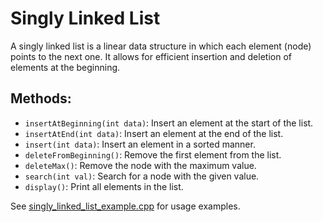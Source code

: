 # Singly Linked List

A singly linked list is a linear data structure in which each element (node) points to the next one. It allows for efficient insertion and deletion of elements at the beginning.

## Methods:
- `insertAtBeginning(int data)`: Insert an element at the start of the list.
- `insertAtEnd(int data)`: Insert an element at the end of the list.
- `insert(int data)`: Insert an element in a sorted manner.
- `deleteFromBeginning()`: Remove the first element from the list.
- `deleteMax()`: Remove the node with the maximum value.
- `search(int val)`: Search for a node with the given value.
- `display()`: Print all elements in the list.

See [singly_linked_list_example.cpp](../examples/singly_linked_list_example.cpp) for usage examples.